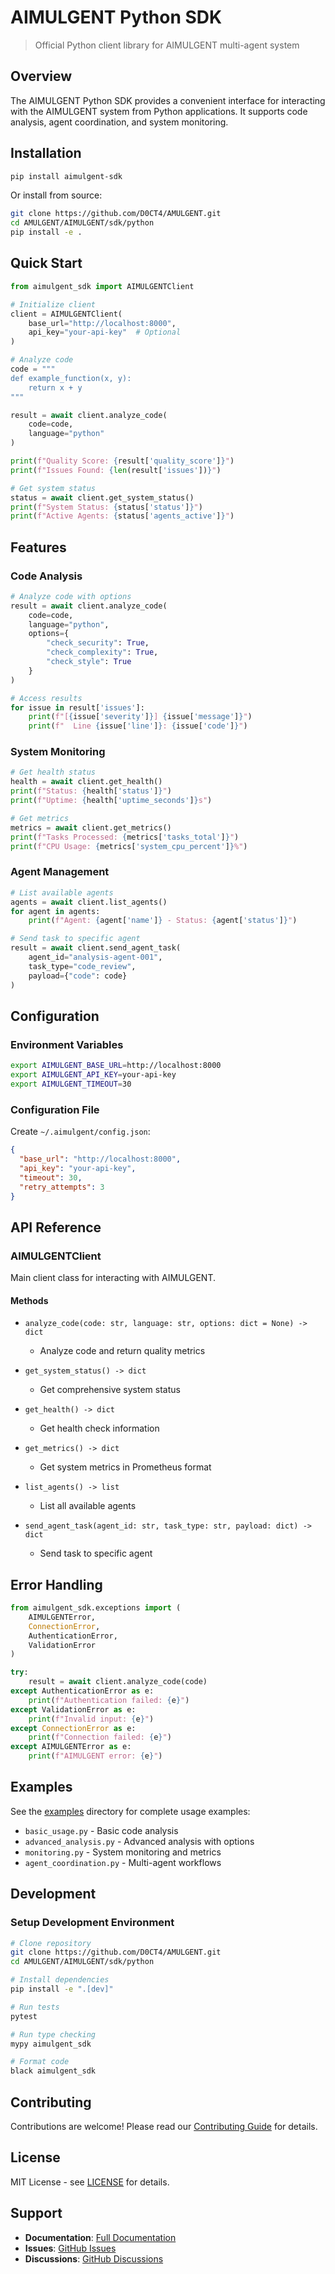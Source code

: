 # AIMULGENT Python SDK

> Official Python client library for AIMULGENT multi-agent system

## Overview

The AIMULGENT Python SDK provides a convenient interface for interacting with the AIMULGENT system from Python applications. It supports code analysis, agent coordination, and system monitoring.

## Installation

```bash
pip install aimulgent-sdk
```

Or install from source:

```bash
git clone https://github.com/D0CT4/AMULGENT.git
cd AMULGENT/AIMULGENT/sdk/python
pip install -e .
```

## Quick Start

```python
from aimulgent_sdk import AIMULGENTClient

# Initialize client
client = AIMULGENTClient(
    base_url="http://localhost:8000",
    api_key="your-api-key"  # Optional
)

# Analyze code
code = """
def example_function(x, y):
    return x + y
"""

result = await client.analyze_code(
    code=code,
    language="python"
)

print(f"Quality Score: {result['quality_score']}")
print(f"Issues Found: {len(result['issues'])}")

# Get system status
status = await client.get_system_status()
print(f"System Status: {status['status']}")
print(f"Active Agents: {status['agents_active']}")
```

## Features

### Code Analysis

```python
# Analyze code with options
result = await client.analyze_code(
    code=code,
    language="python",
    options={
        "check_security": True,
        "check_complexity": True,
        "check_style": True
    }
)

# Access results
for issue in result['issues']:
    print(f"[{issue['severity']}] {issue['message']}")
    print(f"  Line {issue['line']}: {issue['code']}")
```

### System Monitoring

```python
# Get health status
health = await client.get_health()
print(f"Status: {health['status']}")
print(f"Uptime: {health['uptime_seconds']}s")

# Get metrics
metrics = await client.get_metrics()
print(f"Tasks Processed: {metrics['tasks_total']}")
print(f"CPU Usage: {metrics['system_cpu_percent']}%")
```

### Agent Management

```python
# List available agents
agents = await client.list_agents()
for agent in agents:
    print(f"Agent: {agent['name']} - Status: {agent['status']}")

# Send task to specific agent
result = await client.send_agent_task(
    agent_id="analysis-agent-001",
    task_type="code_review",
    payload={"code": code}
)
```

## Configuration

### Environment Variables

```bash
export AIMULGENT_BASE_URL=http://localhost:8000
export AIMULGENT_API_KEY=your-api-key
export AIMULGENT_TIMEOUT=30
```

### Configuration File

Create `~/.aimulgent/config.json`:

```json
{
  "base_url": "http://localhost:8000",
  "api_key": "your-api-key",
  "timeout": 30,
  "retry_attempts": 3
}
```

## API Reference

### AIMULGENTClient

Main client class for interacting with AIMULGENT.

#### Methods

- `analyze_code(code: str, language: str, options: dict = None) -> dict`
  - Analyze code and return quality metrics

- `get_system_status() -> dict`
  - Get comprehensive system status

- `get_health() -> dict`
  - Get health check information

- `get_metrics() -> dict`
  - Get system metrics in Prometheus format

- `list_agents() -> list`
  - List all available agents

- `send_agent_task(agent_id: str, task_type: str, payload: dict) -> dict`
  - Send task to specific agent

## Error Handling

```python
from aimulgent_sdk.exceptions import (
    AIMULGENTError,
    ConnectionError,
    AuthenticationError,
    ValidationError
)

try:
    result = await client.analyze_code(code)
except AuthenticationError as e:
    print(f"Authentication failed: {e}")
except ValidationError as e:
    print(f"Invalid input: {e}")
except ConnectionError as e:
    print(f"Connection failed: {e}")
except AIMULGENTError as e:
    print(f"AIMULGENT error: {e}")
```

## Examples

See the [examples](./examples/) directory for complete usage examples:

- `basic_usage.py` - Basic code analysis
- `advanced_analysis.py` - Advanced analysis with options
- `monitoring.py` - System monitoring and metrics
- `agent_coordination.py` - Multi-agent workflows

## Development

### Setup Development Environment

```bash
# Clone repository
git clone https://github.com/D0CT4/AMULGENT.git
cd AMULGENT/AIMULGENT/sdk/python

# Install dependencies
pip install -e ".[dev]"

# Run tests
pytest

# Run type checking
mypy aimulgent_sdk

# Format code
black aimulgent_sdk
```

## Contributing

Contributions are welcome! Please read our [Contributing Guide](../../CONTRIBUTING.md) for details.

## License

MIT License - see [LICENSE](../../LICENSE) for details.

## Support

- **Documentation**: [Full Documentation](https://github.com/D0CT4/AMULGENT/wiki)
- **Issues**: [GitHub Issues](https://github.com/D0CT4/AMULGENT/issues)
- **Discussions**: [GitHub Discussions](https://github.com/D0CT4/AMULGENT/discussions)
